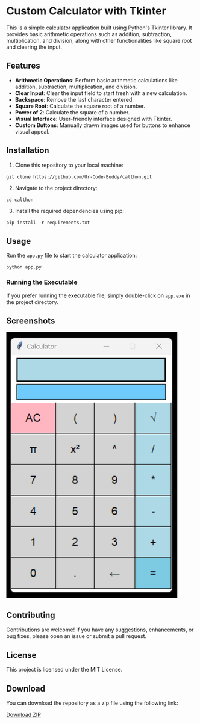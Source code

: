 # Custom Calculator with Tkinter

This is a simple calculator application built using Python's Tkinter library. It provides basic arithmetic operations such as addition, subtraction, multiplication, and division, along with other functionalities like square root and clearing the input.

## Features

- **Arithmetic Operations**: Perform basic arithmetic calculations like addition, subtraction, multiplication, and division.
- **Clear Input**: Clear the input field to start fresh with a new calculation.
- **Backspace**: Remove the last character entered.
- **Square Root**: Calculate the square root of a number.
- **Power of 2**: Calculate the square of a number.
- **Visual Interface**: User-friendly interface designed with Tkinter.
- **Custom Buttons**: Manually drawn images used for buttons to enhance visual appeal.

## Installation

1. Clone this repository to your local machine:

```
git clone https://github.com/Ur-Code-Buddy/calthon.git
```

2. Navigate to the project directory:

```
cd calthon
```

3. Install the required dependencies using pip:

```
pip install -r requirements.txt
```

## Usage

Run the `app.py` file to start the calculator application:

```
python app.py
```

### Running the Executable

If you prefer running the executable file, simply double-click on `app.exe` in the project directory.


## Screenshots

![Calculator Screenshot](Images/calc_look.png)

## Contributing

Contributions are welcome! If you have any suggestions, enhancements, or bug fixes, please open an issue or submit a pull request.

## License

This project is licensed under the MIT License.

## Download

You can download the repository as a zip file using the following link:

[Download ZIP](https://github.com/Ur-Code-Buddy/calthon/archive/main.zip)
